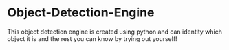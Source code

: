 # Object-Detection-Engine
This object detection engine is created using python and can identity which object it is and the rest you can know by trying out yourself!
